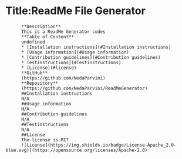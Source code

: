 # Title:ReadMe File Generator 
          **Description**
          This is a ReadMe Generator codes
          **Table of Content**
          undefined
          * [Installation instructions](#Installation instructions)
          * [Usage information](#Usage information)
          * [Contribution guidelines](#Contribution guidelines)
          * Testinstructions](#Testinstructions)
          * [License](#license)
          **GitHub**
          (https://github.com/NedaParvini)
          **Repository**
          (https://github.com/NedaParvini/ReadMeGenerator)
          ##Installation instructions
          N/A
          ##Usage information
          N/A
          ##Contribution guidelines
          N/A
          ##Testinstructions
          N/A
          ##License
          The license is MIT
          ![License](https://img.shields.io/badge/License-Apache_2.0-blue.svg)](https://opensource.org/licenses/Apache-2.0)  
